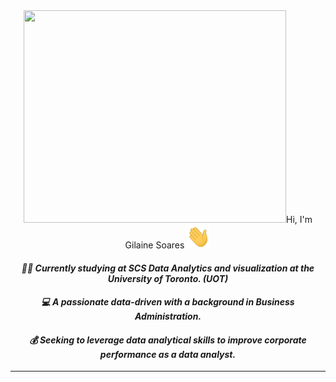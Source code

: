 <div id="header" align="center">
  <img src="https://cdn.dribbble.com/users/634508/screenshots/2172083/media/863da86eeaed056444be4fc8b02edcdf.gif" width="420" height="340/>
</div>

---

# Hi, I'm Gilaine Soares <img src="https://github.com/ABSphreak/ABSphreak/raw/master/gifs/Hi.gif" height="38" width="38" >


  <h4> <em>🧑‍🎓 Currently studying at SCS Data Analytics and visualization at the University of Toronto. (UOT) </em></h4>
 
  <h4> <em>💻 A passionate data-driven with a background in Business Administration. </em></hr>
  <h4> <em>💰 Seeking to leverage data analytical skills to improve corporate performance as a data analyst. </em> </h4>
 
 ---

 </div>
 
 
 ##

